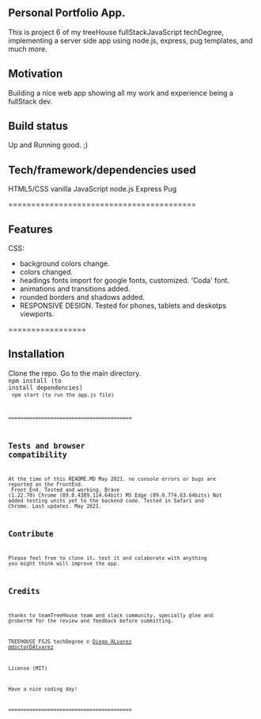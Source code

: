 ## Personal Portfolio App.
This is project 6 of my treeHouse fullStackJavaScript techDegree, implementing a server side app using node.js, express, pug templates, and much more.

## Motivation
Building a nice web app showing all my work and experience being a fullStack dev.

## Build status
Up and Running good. ;)


## Tech/framework/dependencies used
HTML5/CSS
vanilla JavaScript
node.js
Express
Pug

=========================================

## Features
CSS:
* background colors change.
* colors changed.
* headings fonts import for google fonts, customized. 'Coda' font.
* animations and transitions added.
* rounded borders and shadows added.
* RESPONSIVE DESIGN. Tested for phones, tablets and deskotps viewports. 

=================

## Installation
Clone the repo. Go to the main directory.<br>
<code>npm install (to install dependencies)<br>
<code>npm start (to run the app.js file)

=========================================

## Tests and browser compatibility
At the time of this README.MD May 2021. no console errors or bugs are reported on the FrontEnd. <br>
Front End. Tested and working. Brave (1.22.70) Chrome (89.0.4389.114.64bit) MS Edge (89.0.774.63.64bits)
Not added testing units yet to the backend code. Tested in Safari and Chrome. Last updates. May 2021.

## Contribute
Please feel free to clone it, test it and colaborate with anything you might think will improve the app.

## Credits
thanks to teamTreeHouse team and slack community, specially @lee and @robertm for the review and feedback before submitting.

TREEHOUSE FSJS techDegree © [Diego ALvarez @doctorDAlvarez]()

License (MIT)

Have a nice coding day!

=========================================
